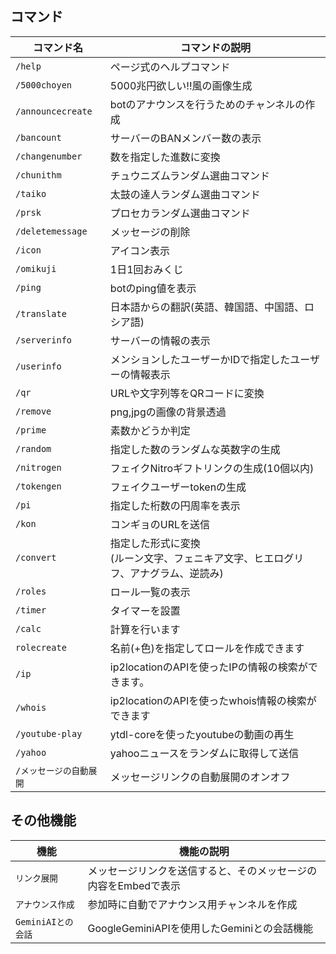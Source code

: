 ## コマンド
| コマンド名 | コマンドの説明|
|---|---|
|`/help`|ページ式のヘルプコマンド|
|`/5000choyen`|5000兆円欲しい!!風の画像生成|
|`/announcecreate`|botのアナウンスを行うためのチャンネルの作成|
|`/bancount`|サーバーのBANメンバー数の表示|
|`/changenumber`|数を指定した進数に変換|
|`/chunithm`|チュウニズムランダム選曲コマンド|
|`/taiko`|太鼓の達人ランダム選曲コマンド|
|`/prsk`|プロセカランダム選曲コマンド|
|`/deletemessage`|メッセージの削除|
|`/icon`|アイコン表示|
|`/omikuji`|1日1回おみくじ|
|`/ping`|botのping値を表示|
|`/translate`|日本語からの翻訳(英語、韓国語、中国語、ロシア語)|
|`/serverinfo`|サーバーの情報の表示|
|`/userinfo`|メンションしたユーザーかIDで指定したユーザーの情報表示|
|`/qr`|URLや文字列等をQRコードに変換|
|`/remove`|png,jpgの画像の背景透過|
|`/prime`|素数かどうか判定|
|`/random`|指定した数のランダムな英数字の生成|
|`/nitrogen`|フェイクNitroギフトリンクの生成(10個以内)|
|`/tokengen`|フェイクユーザーtokenの生成|
|`/pi`|指定した桁数の円周率を表示|
|`/kon`|コンギョのURLを送信|
|`/convert`|指定した形式に変換<br>(ルーン文字、フェニキア文字、ヒエログリフ、アナグラム、逆読み)|
|`/roles`|ロール一覧の表示|
|`/timer`|タイマーを設置|
|`/calc`|計算を行います|
|`rolecreate`|名前(+色)を指定してロールを作成できます|
|`/ip`|ip2locationのAPIを使ったIPの情報の検索ができます。|
|`/whois`|ip2locationのAPIを使ったwhois情報の検索ができます|
|`/youtube-play`|ytdl-coreを使ったyoutubeの動画の再生|
|`/yahoo`|yahooニュースをランダムに取得して送信|
|`/メッセージの自動展開`|メッセージリンクの自動展開のオンオフ|

## その他機能
| 機能 | 機能の説明|
|---|---|
|`リンク展開`|メッセージリンクを送信すると、そのメッセージの内容をEmbedで表示|
|`アナウンス作成`|参加時に自動でアナウンス用チャンネルを作成|
|`GeminiAIとの会話`|GoogleGeminiAPIを使用したGeminiとの会話機能|
